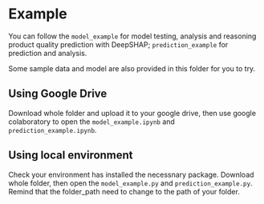 # Example
You can follow the `model_example` for model testing, analysis and reasoning product quality prediction with DeepSHAP; `prediction_example` for prediction and analysis.

Some sample data and model are also provided in this folder for you to try.

## Using Google Drive
Download whole folder and upload it to your google drive, then use google colaboratory to open the `model_example.ipynb` and `prediction_example.ipynb`.

## Using local environment
Check your environment has installed the necessnary package. Download whole folder, then open the `model_example.py` and `prediction_example.py`. Remind that the folder_path need to change to the path of your folder.